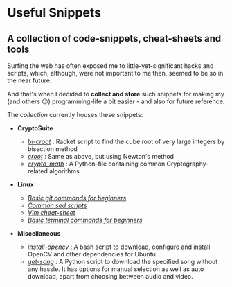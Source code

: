# Useful Snippets
## A collection of code-snippets, cheat-sheets and tools
Surfing the web has often exposed me to little-yet-significant hacks and scripts, which, although, were not important to me then, seemed to be so in the near future.

And that's when I decided to **collect and store** such snippets for making my (and others :wink:) programming-life a bit easier - and also for future reference.

The *collection* currently houses these snippets:

*   **CryptoSuite**
    *   *[bi-croot](bi-croot.rkt)* : Racket script to find the cube root of very large integers by bisection method
    *   *[croot](croot.rkt)* : Same as above, but using Newton's method
    *   *[crypto_math](crypto_math.py)* : A Python-file containing common Cryptography-related algorithms
    
*   **Linux**
    *   *[Basic git commands for beginners](basic_git.pdf)*
    *   *[Common sed scripts](sed_commands.pdf)*
    *   *[Vim cheat-sheet](vim_cheat_sheet.pdf)*
    *   *[Basic terminal commands for beginners](linux_commands.pdf)*
    
*   **Miscellaneous**
    *   *[install-opencv](install-opencv.sh)* : A bash script to download, configure and install OpenCV and other dependencies for Ubuntu
    *	*[get-song](get-song.py)* : A Python script to download the specified song without any hassle. It has options for manual selection as well as auto download, apart from choosing between audio and video.	
